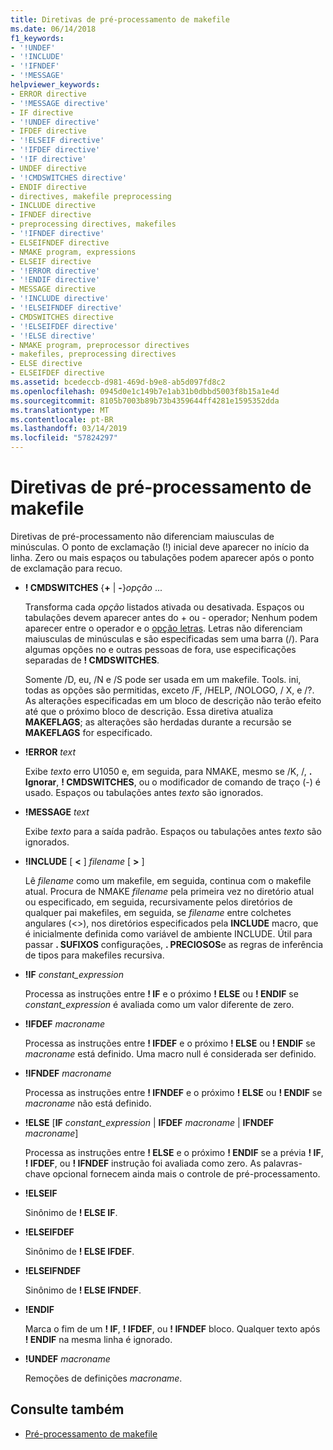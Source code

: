 ```yaml
---
title: Diretivas de pré-processamento de makefile
ms.date: 06/14/2018
f1_keywords:
- '!UNDEF'
- '!INCLUDE'
- '!IFNDEF'
- '!MESSAGE'
helpviewer_keywords:
- ERROR directive
- '!MESSAGE directive'
- IF directive
- '!UNDEF directive'
- IFDEF directive
- '!ELSEIF directive'
- '!IFDEF directive'
- '!IF directive'
- UNDEF directive
- '!CMDSWITCHES directive'
- ENDIF directive
- directives, makefile preprocessing
- INCLUDE directive
- IFNDEF directive
- preprocessing directives, makefiles
- '!IFNDEF directive'
- ELSEIFNDEF directive
- NMAKE program, expressions
- ELSEIF directive
- '!ERROR directive'
- '!ENDIF directive'
- MESSAGE directive
- '!INCLUDE directive'
- '!ELSEIFNDEF directive'
- CMDSWITCHES directive
- '!ELSEIFDEF directive'
- '!ELSE directive'
- NMAKE program, preprocessor directives
- makefiles, preprocessing directives
- ELSE directive
- ELSEIFDEF directive
ms.assetid: bcedeccb-d981-469d-b9e8-ab5d097fd8c2
ms.openlocfilehash: 0945d0e1c149b7e1ab31b0dbbd5003f8b15a1e4d
ms.sourcegitcommit: 8105b7003b89b73b4359644ff4281e1595352dda
ms.translationtype: MT
ms.contentlocale: pt-BR
ms.lasthandoff: 03/14/2019
ms.locfileid: "57824297"
---
```

# <a name="makefile-preprocessing-directives"></a>Diretivas de pré-processamento de makefile

Diretivas de pré-processamento não diferenciam maiusculas de minúsculas. O ponto de exclamação (!) inicial deve aparecer no início da linha. Zero ou mais espaços ou tabulações podem aparecer após o ponto de exclamação para recuo.

- **! CMDSWITCHES** {**+** &#124; **-**}*opção* ...

   Transforma cada *opção* listados ativada ou desativada. Espaços ou tabulações devem aparecer antes do + ou - operador; Nenhum podem aparecer entre o operador e o [opção letras](nmake-options.md). Letras não diferenciam maiusculas de minúsculas e são especificadas sem uma barra (/). Para algumas opções no e outras pessoas de fora, use especificações separadas de **! CMDSWITCHES**.

   Somente /D, eu, /N e /S pode ser usada em um makefile. Tools. ini, todas as opções são permitidas, exceto /F, /HELP, /NOLOGO, / X, e /?. As alterações especificadas em um bloco de descrição não terão efeito até que o próximo bloco de descrição. Essa diretiva atualiza **MAKEFLAGS**; as alterações são herdadas durante a recursão se **MAKEFLAGS** for especificado.

- **!ERROR**  *text*

   Exibe *texto* erro U1050 e, em seguida, para NMAKE, mesmo se /K, /, **. Ignorar**, **! CMDSWITCHES**, ou o modificador de comando de traço (-) é usado. Espaços ou tabulações antes *texto* são ignorados.

- **!MESSAGE**  *text*

   Exibe *texto* para a saída padrão. Espaços ou tabulações antes *texto* são ignorados.

- **!INCLUDE** [ **\<** ] *filename* [ **>** ]

   Lê *filename* como um makefile, em seguida, continua com o makefile atual. Procura de NMAKE *filename* pela primeira vez no diretório atual ou especificado, em seguida, recursivamente pelos diretórios de qualquer pai makefiles, em seguida, se *filename* entre colchetes angulares (\<>), nos diretórios especificados pela **INCLUDE** macro, que é inicialmente definida como variável de ambiente INCLUDE. Útil para passar **. SUFIXOS** configurações, **. PRECIOSOS**e as regras de inferência de tipos para makefiles recursiva.

- **!IF** *constant_expression*

   Processa as instruções entre **! IF** e o próximo **! ELSE** ou **! ENDIF** se *constant_expression* é avaliada como um valor diferente de zero.

- **!IFDEF**  *macroname*

   Processa as instruções entre **! IFDEF** e o próximo **! ELSE** ou **! ENDIF** se *macroname* está definido. Uma macro null é considerada ser definido.

- **!IFNDEF**  *macroname*

   Processa as instruções entre **! IFNDEF** e o próximo **! ELSE** ou **! ENDIF** se *macroname* não está definido.

- **!ELSE** [**IF** *constant_expression* &#124; **IFDEF** *macroname* &#124; **IFNDEF** *macroname*]

   Processa as instruções entre **! ELSE** e o próximo **! ENDIF** se a prévia **! IF**, **! IFDEF**, ou **! IFNDEF** instrução foi avaliada como zero. As palavras-chave opcional fornecem ainda mais o controle de pré-processamento.

- **!ELSEIF**

   Sinônimo de **! ELSE IF**.

- **!ELSEIFDEF**

   Sinônimo de **! ELSE IFDEF**.

- **!ELSEIFNDEF**

   Sinônimo de **! ELSE IFNDEF**.

- **!ENDIF**

   Marca o fim de um **! IF**, **! IFDEF**, ou **! IFNDEF** bloco. Qualquer texto após **! ENDIF** na mesma linha é ignorado.

- **!UNDEF**  *macroname*

   Remoções de definições *macroname*.

## <a name="see-also"></a>Consulte também

- [Pré-processamento de makefile](makefile-preprocessing.md)